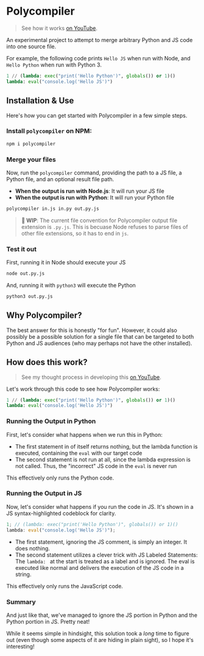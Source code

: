 # Polycompiler

> See how it works [on YouTube](https://youtu.be/dbf9e7okjm8).

An experimental project to attempt to merge arbitrary Python and JS code into one source file.

For example, the following code prints `Hello JS` when run with Node, and `Hello Python` when run with Python 3.

```py
1 // (lambda: exec("print('Hello Python')", globals()) or 1)()
lambda: eval("console.log('Hello JS')")
```

## Installation & Use

Here's how you can get started with Polycompiler in a few simple steps.

### Install `polycompiler` on NPM:

```bash
npm i polycompiler
```

### Merge your files

Now, run the `polycompiler` command, providing the path to a JS file, a Python file, and an optional result file path.

- **When the output is run with Node.js**: It will run your JS file
- **When the output is run with Python**: It will run your Python file

```bash
polycompiler in.js in.py out.py.js
```

> **🚧 WIP**: The current file convention for Polycompiler output file extension is `.py.js`. This is becuase Node refuses to parse files of other file extensions, so it has to end in `js`.

### Test it out

First, running it in Node should execute your JS

```bash
node out.py.js
```

And, running it with `python3` will execute the Python

```bash
python3 out.py.js
```

## Why Polycompiler?

The best answer for this is honestly "for fun". However, it could also possibly be a possible solution for a single file that can be targeted to both Python and JS audiences (who may perhaps not have the other installed).

## How does this work?

> See my thought process in developing this [on YouTube](https://youtu.be/dbf9e7okjm8).

Let's work through this code to see how Polycompiler works:

```py
1 // (lambda: exec("print('Hello Python')", globals()) or 1)()
lambda: eval("console.log('Hello JS')")
```

### Running the Output in Python

First, let's consider what happens when we run this in Python:

- The first statement in of itself returns nothing, but the lambda function is executed, containing the `eval` with our target code
- The second statement is not run at all, since the lambda expression is not called. Thus, the "incorrect" JS code in the `eval` is never run

This effectively only runs the Python code.

### Running the Output in JS

Now, let's consider what happens if you run the code in JS. It's shown in a JS syntax-highlighted codeblock for clarity.

```js
1; // (lambda: exec("print('Hello Python')", globals()) or 1)()
lambda: eval("console.log('Hello JS')");
```

- The first statement, ignoring the JS comment, is simply an integer. It does nothing.
- The second statement utilizes a clever trick with JS Labeled Statements: The `lambda: ` at the start is treated as a label and is ignored. The eval is executed like normal and delivers the execution of the JS code in a string.

This effectively only runs the JavaScript code.

### Summary

And just like that, we've managed to ignore the JS portion in Python and the Python portion in JS. Pretty neat!

While it seems simple in hindsight, this solution took a _long_ time to figure out (even though some aspects of it are hiding in plain sight), so I hope it's interesting!